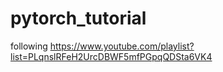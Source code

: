 # pytorch_tutorial
following https://www.youtube.com/playlist?list=PLqnslRFeH2UrcDBWF5mfPGpqQDSta6VK4
